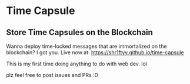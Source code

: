 # Time Capsule
## Store Time Capsules on the Blockchain
Wanna deploy time-locked messages that are immortalized on the blockchain?
I got you.
Live now at: https://shr1ftyy.github.io/time-capsule

This is my first time doing anything to do with web dev. lol

plz feel free to post issues and PRs :D
